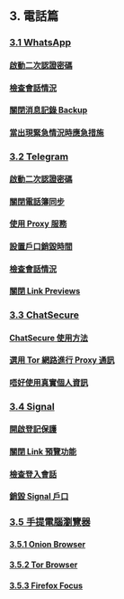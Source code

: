 ## 3. 電話篇
### [3.1 WhatsApp](./WhatsApp.md)
#### [啟動二次認證密碼](./WhatsApp.md#啟動二次認證密碼)
#### [檢查會話情況](./WhatsApp.md#檢查會話情況)
#### [關閉消息記錄 Backup](./WhatsApp.md#關閉消息記錄-backup)
#### [當出現緊急情況時應急措施](./WhatsApp.md#當出現緊急情況時應急措施)
### [3.2 Telegram](./Telegram.md)
#### [啟動二次認證密碼](./Telegram.md#啟動二次認證密碼)
#### [關閉電話簿同步](./Telegram.md#關閉電話簿同步)
#### [使用 Proxy 服務](./Telegram.md#使用-proxy-服務)
#### [設置戶口銷毀時間](./Telegram.md#設置戶口銷毀時間)
#### [檢查會話情況](./Telegram.md#檢查會話情況)
#### [關閉 Link Previews](./Telegram.md#關閉-link-previews)
### [3.3 ChatSecure](./ChatSecure.md)
#### [ChatSecure 使用方法](./ChatSecure.md#chatsecure-使用方法)
#### [選用 Tor 網路進行 Proxy 通訊](./ChatSecure.md#選用-tor-網路進行-proxy-通訊)
#### [唔好使用真實個人資訊](./ChatSecure.md#唔好使用真實個人資訊)
### [3.4 Signal](./Signal.md)
#### [開啟登記保護](./Signal.md#開啟登記保護)
#### [關閉 Link 預覽功能](./Signal.md#關閉-link-預覽功能)
#### [檢查登入會話](./Signal.md#檢查登入會話)
#### [銷毀 Signal 戶口](./Signal.md#銷毀-signal-戶口)
### [3.5 手提電腦瀏覽器](./Mobile_Browser.md)
#### [3.5.1 Onion Browser](./Mobile_Browser.md#onion-browser-僅限-apple-用家)
#### [3.5.2 Tor Browser](./Mobile_Browser.md#tor-browser-僅限-android-用家)
#### [3.5.3 Firefox Focus](./Mobile_Browser.md#firefox-focus)
